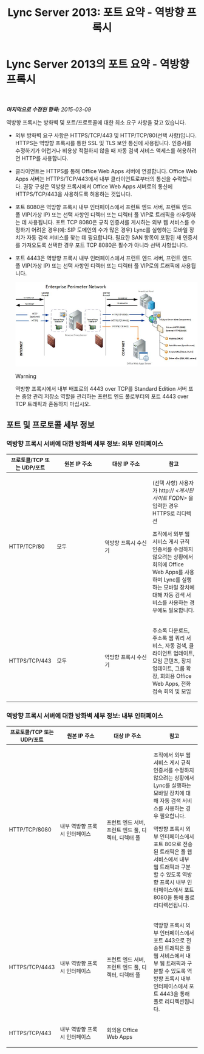 ﻿---
title: 'Lync Server 2013: 포트 요약 - 역방향 프록시'
TOCTitle: 포트 요약 - 역방향 프록시
ms:assetid: 59b9ac3c-3e6f-4776-b366-174f0dd1f2eb
ms:mtpsurl: https://technet.microsoft.com/ko-kr/library/JJ204932(v=OCS.15)
ms:contentKeyID: 49303729
ms.date: 08/24/2015
mtps_version: v=OCS.15
ms.translationtype: HT
---

# Lync Server 2013의 포트 요약 - 역방향 프록시

 

_**마지막으로 수정된 항목:** 2015-03-09_

역방향 프록시는 방화벽 및 포트/프로토콜에 대한 최소 요구 사항을 갖고 있습니다.

  - 외부 방화벽 요구 사항은 HTTPS/TCP/443 및 HTTP/TCP/80(선택 사항)입니다. HTTPS는 역방향 프록시를 통한 SSL 및 TLS 보안 통신에 사용됩니다. 인증서를 수정하기가 어렵거나 비용상 적절하지 않을 때 자동 검색 서비스 액세스를 허용하려면 HTTP를 사용합니다.

  - 클라이언트는 HTTPS를 통해 Office Web Apps 서버에 연결합니다. Office Web Apps 서버는 HTTPS/TCP/443에서 내부 클라이언트로부터의 통신을 수락합니다. 권장 구성은 역방향 프록시에서 Office Web Apps 서버로의 통신에 HTTPS/TCP/443을 사용하도록 허용하는 것입니다.

  - 포트 8080은 역방향 프록시 내부 인터페이스에서 프런트 엔드 서버, 프런트 엔드 풀 VIP(가상 IP) 또는 선택 사항인 디렉터 또는 디렉터 풀 VIP로 트래픽을 라우팅하는 데 사용됩니다. 포트 TCP 8080은 규칙 인증서를 게시하는 외부 웹 서비스를 수정하기 어려운 경우(예: SIP 도메인의 수가 많은 경우) Lync를 실행하는 모바일 장치가 자동 검색 서비스를 찾는 데 필요합니다. 필요한 SAN 항목이 포함된 새 인증서를 가져오도록 선택한 경우 포트 TCP 8080은 필수가 아니라 선택 사항입니다.

  - 포트 4443은 역방향 프록시 내부 인터페이스에서 프런트 엔드 서버, 프런트 엔드 풀 VIP(가상 IP) 또는 선택 사항인 디렉터 또는 디렉터 풀 VIP로의 트래픽에 사용됩니다.
    
    ![역방향 프록시 및 외부 웹 서비스](images/JJ204932.13142405-d5c9-45b7-a8b7-a8c89f09c97c(OCS.15).jpg "역방향 프록시 및 외부 웹 서비스")  
    

    > [!WARNING]
    > 역방향 프록시에서 내부 배포로의 4443 over TCP를 Standard Edition 서버 또는 중앙 관리 저장소 역할을 관리하는 프런트 엔드 풀로부터의 포트 4443 over TCP 트래픽과 혼동하지 마십시오.



## 포트 및 프로토콜 세부 정보

### 역방향 프록시 서버에 대한 방화벽 세부 정보: 외부 인터페이스

<table>
<colgroup>
<col style="width: 25%" />
<col style="width: 25%" />
<col style="width: 25%" />
<col style="width: 25%" />
</colgroup>
<thead>
<tr class="header">
<th>프로토콜/TCP 또는 UDP/포트</th>
<th>원본 IP 주소</th>
<th>대상 IP 주소</th>
<th>참고</th>
</tr>
</thead>
<tbody>
<tr class="odd">
<td><p>HTTP/TCP/80</p></td>
<td><p>모두</p></td>
<td><p>역방향 프록시 수신기</p></td>
<td><p>(선택 사항) 사용자가 http:// <em>&lt;게시된 사이트 FQDN&gt;</em> 을 입력한 경우 HTTPS로 리디렉션</p>
<p>조직에서 외부 웹 서비스 게시 규칙 인증서를 수정하지 않으려는 상황에서 회의에 Office Web Apps를 사용하며 Lync를 실행하는 모바일 장치에 대해 자동 검색 서비스를 사용하는 경우에도 필요합니다.</p></td>
</tr>
<tr class="even">
<td><p>HTTPS/TCP/443</p></td>
<td><p>모두</p></td>
<td><p>역방향 프록시 수신기</p></td>
<td><p>주소록 다운로드, 주소록 웹 쿼리 서비스, 자동 검색, 클라이언트 업데이트, 모임 콘텐츠, 장치 업데이트, 그룹 확장, 회의용 Office Web Apps, 전화 접속 회의 및 모임</p></td>
</tr>
</tbody>
</table>


### 역방향 프록시 서버에 대한 방화벽 세부 정보: 내부 인터페이스

<table>
<colgroup>
<col style="width: 25%" />
<col style="width: 25%" />
<col style="width: 25%" />
<col style="width: 25%" />
</colgroup>
<thead>
<tr class="header">
<th>프로토콜/TCP 또는 UDP/포트</th>
<th>원본 IP 주소</th>
<th>대상 IP 주소</th>
<th>참고</th>
</tr>
</thead>
<tbody>
<tr class="odd">
<td><p>HTTP/TCP/8080</p></td>
<td><p>내부 역방향 프록시 인터페이스</p></td>
<td><p>프런트 엔드 서버, 프런트 엔드 풀, 디렉터, 디렉터 풀</p></td>
<td><p>조직에서 외부 웹 서비스 게시 규칙 인증서를 수정하지 않으려는 상황에서 Lync를 실행하는 모바일 장치에 대해 자동 검색 서비스를 사용하는 경우 필요합니다.</p>
<p>역방향 프록시 외부 인터페이스에서 포트 80으로 전송된 트래픽은 풀 웹 서비스에서 내부 웹 트래픽과 구분할 수 있도록 역방향 프록시 내부 인터페이스에서 포트 8080을 통해 풀로 리디렉션됩니다.</p></td>
</tr>
<tr class="even">
<td><p>HTTPS/TCP/4443</p></td>
<td><p>내부 역방향 프록시 인터페이스</p></td>
<td><p>프런트 엔드 서버, 프런트 엔드 풀, 디렉터, 디렉터 풀</p></td>
<td><p>역방향 프록시 외부 인터페이스에서 포트 443으로 전송된 트래픽은 풀 웹 서비스에서 내부 웹 트래픽과 구분할 수 있도록 역방향 프록시 내부 인터페이스에서 포트 4443을 통해 풀로 리디렉션됩니다.</p></td>
</tr>
<tr class="odd">
<td><p>HTTPS/TCP/443</p></td>
<td><p>내부 역방향 프록시 인터페이스</p></td>
<td><p>회의용 Office Web Apps</p></td>
<td><p></p></td>
</tr>
</tbody>
</table>

